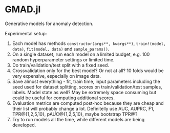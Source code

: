 # GMAD.jl
Generative models for anomaly detection.

Experimental setup:

1) Each model has methods `constructor(args**, kwargs**)`, `train!(model, data)`, `fit(model, data)` and `sample_params()`.
2) On a single dataset, run each model on a limited budget, e.g. 100 random hyperparameter settings or limited time.
3) Do train/validation/test split with a fixed seed.
4) Crossvalidation only for the best model? Or not at all? 10 folds would be very expensive, especially on image data.
5) Save almost everything - fit, train time, input parameters including the seed used for dataset splitting, scores on train/validation/test samples, labels. Model state as well? May be extremely space consuming but could be useful for computing additional scores.
6) Evaluation metrics are computed post-hoc because they are cheap and their list will probably change a lot. Definitelly use AUC, AUPRC, F1, TPR@{1,2,5,10}, pAUC@{1,2,5,10}, maybe bootstrap TPR@?
7) Try to run models all the time, while different models are being developed.
